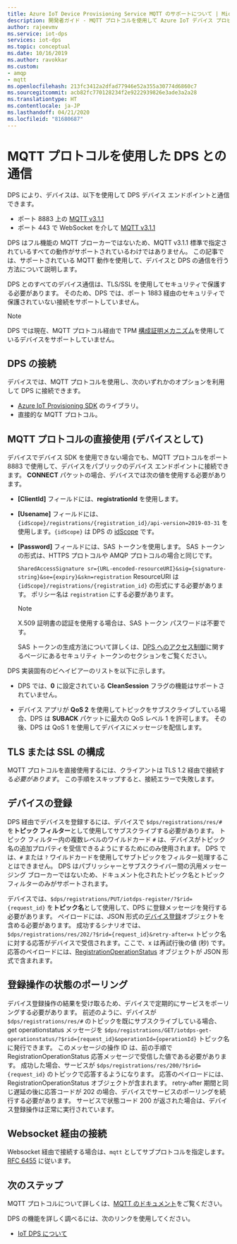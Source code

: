 ```yaml
---
title: Azure IoT Device Provisioning Service MQTT のサポートについて | Microsoft Docs
description: 開発者ガイド - MQTT プロトコルを使用して Azure IoT デバイス プロビジョニング サービス (DPS) デバイスに接続されたエンドポイントに接続するデバイスのサポート。
author: rajeevmv
ms.service: iot-dps
services: iot-dps
ms.topic: conceptual
ms.date: 10/16/2019
ms.author: ravokkar
ms.custom:
- amqp
- mqtt
ms.openlocfilehash: 213fc3412a2dfad77946e52a355a30774d6860c7
ms.sourcegitcommit: acb82fc770128234f2e9222939826e3ade3a2a28
ms.translationtype: HT
ms.contentlocale: ja-JP
ms.lasthandoff: 04/21/2020
ms.locfileid: "81680687"
---
```

# <a name="communicate-with-your-dps-using-the-mqtt-protocol"></a>MQTT プロトコルを使用した DPS との通信

DPS により、デバイスは、以下を使用して DPS デバイス エンドポイントと通信できます。

* ポート 8883 上の [MQTT v3.1.1](https://mqtt.org/)
* ポート 443 で WebSocket を介して [MQTT v3.1.1](http://docs.oasis-open.org/mqtt/mqtt/v3.1.1/os/mqtt-v3.1.1-os.html#_Toc398718127)

DPS はフル機能の MQTT ブローカーではないため、MQTT v3.1.1 標準で指定されているすべての動作がサポートされているわけではありません。 この記事では、サポートされている MQTT 動作を使用して、デバイスと DPS の通信を行う方法について説明します。

DPS とのすべてのデバイス通信は、TLS/SSL を使用してセキュリティで保護する必要があります。 そのため、DPS では、ポート 1883 経由のセキュリティで保護されていない接続をサポートしていません。

 > [!NOTE] 
 > DPS では現在、MQTT プロトコル経由で TPM [構成証明メカニズム](https://docs.microsoft.com/azure/iot-dps/concepts-device#attestation-mechanism)を使用しているデバイスをサポートしていません。

## <a name="connecting-to-dps"></a>DPS の接続

デバイスでは、MQTT プロトコルを使用し、次のいずれかのオプションを利用して DPS に接続できます。

* [Azure IoT Provisioning SDK](https://docs.microsoft.com/azure/iot-hub/iot-hub-devguide-sdks#microsoft-azure-provisioning-sdks) のライブラリ。
* 直接的な MQTT プロトコル。

## <a name="using-the-mqtt-protocol-directly-as-a-device"></a>MQTT プロトコルの直接使用 (デバイスとして)

デバイスでデバイス SDK を使用できない場合でも、MQTT プロトコルをポート 8883 で使用して、デバイスをパブリックのデバイス エンドポイントに接続できます。 **CONNECT** パケットの場合、デバイスでは次の値を使用する必要があります。

* **[ClientId]** フィールドには、**registrationId** を使用します。

* **[Usename]** フィールドには、`{idScope}/registrations/{registration_id}/api-version=2019-03-31` を使用します。`{idScope}` は DPS の [idScope](https://docs.microsoft.com/azure/iot-dps/concepts-device#id-scope) です。

* **[Password]** フィールドには、SAS トークンを使用します。 SAS トークンの形式は、HTTPS プロトコルや AMQP プロトコルの場合と同じです。

  `SharedAccessSignature sr={URL-encoded-resourceURI}&sig={signature-string}&se={expiry}&skn=registration` ResourceURI は `{idScope}/registrations/{registration_id}` の形式にする必要があります。 ポリシー名は `registration` にする必要があります。

  > [!NOTE]
  > X.509 証明書の認証を使用する場合は、SAS トークン パスワードは不要です。

  SAS トークンの生成方法について詳しくは、[DPS へのアクセス制御](how-to-control-access.md#security-tokens)に関するページにあるセキュリティ トークンのセクションをご覧ください。

DPS 実装固有のビヘイビアーのリストを以下に示します。

 * DPS では、**0** に設定されている **CleanSession** フラグの機能はサポートされていません。

 * デバイス アプリが **QoS 2** を使用してトピックをサブスクライブしている場合、DPS は **SUBACK** パケットに最大の QoS レベル 1 を許可します。 その後、DPS は QoS 1 を使用してデバイスにメッセージを配信します。

## <a name="tlsssl-configuration"></a>TLS または SSL の構成

MQTT プロトコルを直接使用するには、クライアントは TLS 1.2 経由で接続する*必要があります*。 この手順をスキップすると、接続エラーで失敗します。


## <a name="registering-a-device"></a>デバイスの登録

DPS 経由でデバイスを登録するには、デバイスで `$dps/registrations/res/#` を**トピック フィルター**として使用してサブスクライブする必要があります。 トピック フィルター内の複数レベルのワイルドカード `#` は、デバイスがトピック名の追加プロパティを受信できるようにするためにのみ使用されます。 DPS では、`#` または `?` ワイルドカードを使用してサブトピックをフィルター処理することはできません。 DPS はパブリッシャーとサブスクライバー間の汎用メッセージング ブローカーではないため、ドキュメント化されたトピック名とトピック フィルターのみがサポートされます。

デバイスでは、`$dps/registrations/PUT/iotdps-register/?$rid={request_id}` を**トピック名**として使用して、DPS に登録メッセージを発行する必要があります。 ペイロードには、JSON 形式の[デバイス登録](https://docs.microsoft.com/rest/api/iot-dps/runtimeregistration/registerdevice#deviceregistration)オブジェクトを含める必要があります。
成功するシナリオでは、`$dps/registrations/res/202/?$rid={request_id}&retry-after=x` トピック名に対する応答がデバイスで受信されます。ここで、x は再試行後の値 (秒) です。 応答のペイロードには、[RegistrationOperationStatus](https://docs.microsoft.com/rest/api/iot-dps/runtimeregistration/registerdevice#registrationoperationstatus) オブジェクトが JSON 形式で含まれます。

## <a name="polling-for-registration-operation-status"></a>登録操作の状態のポーリング

デバイス登録操作の結果を受け取るため、デバイスで定期的にサービスをポーリングする必要があります。 前述のように、デバイスが `$dps/registrations/res/#` のトピックを既にサブスクライブしている場合、get operationstatus メッセージを `$dps/registrations/GET/iotdps-get-operationstatus/?$rid={request_id}&operationId={operationId}` トピック名に発行できます。 このメッセージの操作 ID は、前の手順で RegistrationOperationStatus 応答メッセージで受信した値である必要があります。 成功した場合、サービスが `$dps/registrations/res/200/?$rid={request_id}` のトピックで応答するようになります。 応答のペイロードには、RegistrationOperationStatus オブジェクトが含まれます。 retry-after 期間と同じ遅延の後に応答コードが 202 の場合、デバイスでサービスのポーリングを続行する必要があります。 サービスで状態コード 200 が返された場合は、デバイス登録操作は正常に実行されています。

## <a name="connecting-over-websocket"></a>Websocket 経由の接続
Websocket 経由で接続する場合は、`mqtt` としてサブプロトコルを指定します。 [RFC 6455](https://tools.ietf.org/html/rfc6455) に従います。

## <a name="next-steps"></a>次のステップ

MQTT プロトコルについて詳しくは、[MQTT のドキュメント](https://mqtt.org/documentation)をご覧ください。

DPS の機能を詳しく調べるには、次のリンクを使用してください。

* [IoT DPS について](about-iot-dps.md)
